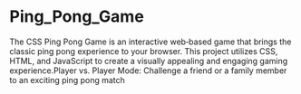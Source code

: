 # Ping_Pong_Game
The CSS Ping Pong Game is an interactive web‑based game that brings the classic ping pong experience to your browser. This project utilizes CSS, HTML, and JavaScript to create a visually appealing and engaging gaming experience.Player vs. Player Mode: Challenge a friend or a family member to an exciting ping pong match
